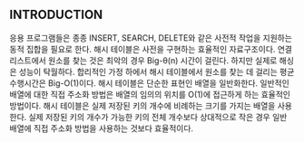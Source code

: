 ## INTRODUCTION
  
  
  응용 프로그램들은 종종 INSERT, SEARCH, DELETE와 같은 사전적 작업을 지원하는 동적 집합을 필요로 한다.
  해시 테이블은 사전을 구현하는 효율적인 자료구조이다. 
  연결리스트에서 원소를 찾는 것은 최악의 경우 Big-θ(n) 시간이 걸린다. 
  하지만 실제로 해싱은 성능이 탁월하다. 합리적인 가정 하에서 해시 테이블에서 원소를 찾는 데 걸리는 평균 수행시간은 Big-O(1)이다. 
  해시 테이블은 단순한 표현인 배열을 일반화한다. 일반적인 배열에 대한 직접 주소화 방법은 배열의 임의의 위치를 O(1)에 접근하게 하는 효율적인 방법이다. 
  해시 테이블은 실제 저장된 키의 개수에 비례하는 크기를 가지는 배열을 사용한다. 
  실제 저장된 키의 개수가 가능한 키의 전체 개수보다 상대적으로 작은 경우 일반 배열에 직접 주소화 방법을 사용하는 것보다 효율적이다. 
